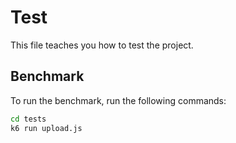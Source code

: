# Test

This file teaches you how to test the project.

## Benchmark

To run the benchmark, run the following commands:

```bash
cd tests
k6 run upload.js
```
